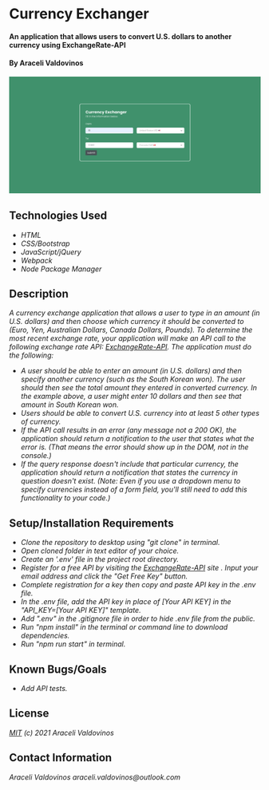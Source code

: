 # Currency Exchanger

#### An application that allows users to convert U.S. dollars to another currency using ExchangeRate-API

#### By Araceli Valdovinos

![Converter_image](currency_image.png)

## Technologies Used

* _HTML_
* _CSS/Bootstrap_
* _JavaScript/jQuery_
* _Webpack_
* _Node Package Manager_


## Description
_A currency exchange application that allows a user to type in an amount (in U.S. dollars) and then choose which currency it should be converted to (Euro, Yen, Australian Dollars, Canada Dollars, Pounds). To determine the most recent exchange rate, your application will make an API call to the following exchange rate API: [ExchangeRate-API](https://www.exchangerate-api.com/). The application must do the following:_
* _A user should be able to enter an amount (in U.S. dollars) and then specify another currency (such as the South Korean won). The user should then see the total amount they entered in converted currency. In the example above, a user might enter 10 dollars and then see that amount in South Korean won._
* _Users should be able to convert U.S. currency into at least 5 other types of currency._
* _If the API call results in an error (any message not a 200 OK), the application should return a notification to the user that states what the error is. (That means the error should show up in the DOM, not in the console.)_
* _If the query response doesn't include that particular currency, the application should return a notification that states the currency in question doesn't exist. (Note: Even if you use a dropdown menu to specify currencies instead of a form field, you'll still need to add this functionality to your code.)_


## Setup/Installation Requirements

* _Clone the repository to desktop using "git clone" in terminal._
* _Open cloned folder in text editor of your choice._
* _Create an '.env' file in the project root directory._
* _Register for a free API by visiting the [ExchangeRate-API](https://www.exchangerate-api.com/) site . Input your email address and click the "Get Free Key" button._
* _Complete registration for a key then copy and paste API key in the .env file._
* _In the .env file, add the API key in place of  [Your API KEY] in the "API_KEY=[Your API KEY]" template._
* _Add ".env" in the .gitignore file in order to hide .env file from the public._
* _Run "npm install" in the terminal or command line to download dependencies._
* _Run "npm run start" in terminal._

## Known Bugs/Goals

* _Add API tests._

## License
_[MIT](https://opensource.org/licenses/MIT) (c) 2021 Araceli Valdovinos_


## Contact Information
_Araceli Valdovinos araceli.valdovinos@outlook.com_